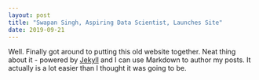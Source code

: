 ```yaml
---
layout: post
title: "Swapan Singh, Aspiring Data Scientist, Launches Site"
date: 2019-09-21
---
```


Well. Finally got around to putting this old website together. Neat thing about it - powered by [Jekyll](http://jekyllrb.com) and I can use Markdown to author my posts. It actually is a lot easier than I thought it was going to be.
